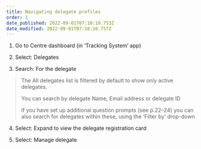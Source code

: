```yaml
---
title: Navigating delegate profiles
order: 1
date_published: 2022-09-01T07:18:10.753Z
date_modified: 2022-09-01T07:18:10.757Z
---
```

1. Go to Centre dashboard (in ‘Tracking System’ app) 

2. Select: Delegates​

3. Search: For the delegate​

> The All delegates list is filtered by default to show only active delegates.  ​
>
> You can search by delegate ​Name, Email address or delegate ID​
> 
> If you have set up additional question prompts (see p.22–24) you can also search for delegates within these, using the ‘Filter by’ drop-down​

4. Select: Expand to view the delegate registration card​

5. Select: Manage delegate​

